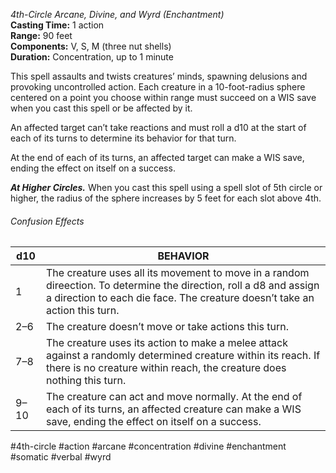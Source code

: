 *4th-Circle Arcane, Divine, and Wyrd (Enchantment)*    
**Casting Time:** 1 action    
**Range:** 90 feet  
**Components:** V, S, M (three nut shells)  
**Duration:** Concentration, up to 1 minute

This spell assaults and twists creatures’ minds, spawning delusions and provoking uncontrolled action. Each creature in a 10-foot-radius sphere centered on a point you choose within range must succeed on a WIS save when you cast this spell or be affected by it.

An affected target can’t take reactions and must roll a d10 at the start of each of its turns to determine its behavior for that turn.

At the end of each of its turns, an affected target can make a WIS save, ending the effect on itself on a success.

***At Higher Circles.*** When you cast this spell using a spell slot of 5th circle or higher, the radius of the sphere increases by 5 feet for each slot above 4th.
###### Confusion Effects
| d10  | BEHAVIOR                                                                                                                                                                                         |
| ---- | ------------------------------------------------------------------------------------------------------------------------------------------------------------------------------------------------ |
| 1    | The creature uses all its movement to move in a random direection. To determine the direction, roll a d8 and assign a direction to each die face. The creature doesn’t take an action this turn. |
| 2–6  | The creature doesn’t move or take actions this turn.                                                                                                                                             |
| 7–8  | The creature uses its action to make a melee attack against a randomly determined creature within its reach. If there is no creature within reach, the creature does nothing this turn.          |
| 9–10 | The creature can act and move normally. At the end of each of its turns, an affected creature can make a WIS save, ending the effect on itself on a success.                                     |



#4th-circle #action #arcane #concentration #divine #enchantment #somatic #verbal #wyrd
